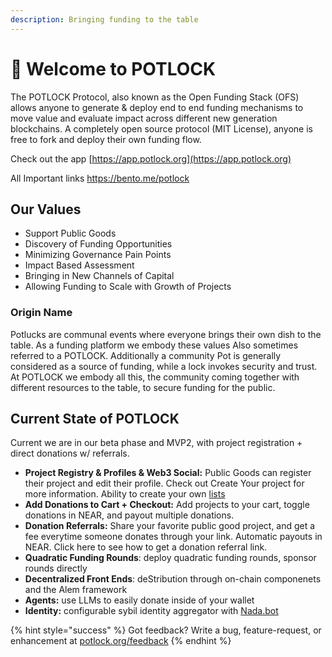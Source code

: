 ```yaml
---
description: Bringing funding to the table
---
```


# 👋 Welcome to POTLOCK

The POTLOCK Protocol, also known as the Open Funding Stack (OFS) allows anyone to generate & deploy end to end funding mechanisms to move value and evaluate impact across different new generation blockchains. A completely open source protocol (MIT License), anyone is free to fork and deploy their own funding flow.&#x20;

Check out the app [https://app.potlock.org](https://app.potlock.org)

All Important links [https://bento.me/potlock ](https://bento.me/potlock)

## Our Values

* Support Public Goods
* Discovery of Funding Opportunities
* Minimizing Governance Pain Points
* Impact Based Assessment
* Bringing in New Channels of Capital
* Allowing Funding to Scale with Growth of Projects

### Origin Name

Potlucks are communal events where everyone brings their own dish to the table. As a funding platform we embody these values  Also sometimes referred to a POTLOCK. Additionally a community Pot is generally considered as a source of funding, while a lock invokes security and trust. At POTLOCK we embody all this, the community coming together with different resources to the table, to secure funding for the public.

## Current State of POTLOCK

Current we are in our beta phase and MVP2, with project registration + direct donations w/ referrals.

* **Project Registry & Profiles & Web3 Social:** Public Goods can register their project and edit their profile. Check out Create Your project for more information. Ability to create your own [lists](contracts/lists-live.md)
* **Add  Donations to Cart + Checkout:** Add projects to your cart, toggle donations in NEAR, and payout multiple donations.
* **Donation Referrals:** Share your favorite public good project, and get a fee everytime someone donates through your link. Automatic payouts in NEAR. Click here to see how to get a donation referral link.
* **Quadratic Funding Rounds**: deploy quadratic funding rounds, sponsor rounds directly
* **Decentralized Front Ends**: deStribution through on-chain componenets and the Alem framework
* **Agents:** use LLMs to easily donate inside of your wallet
* **Identity:** configurable sybil identity aggregator with [Nada.bot](https://nada.bot)

{% hint style="success" %}
Got feedback? Write a bug, feature-request, or enhancement at [potlock.org/feedback](https://potlock.org/feedback)
{% endhint %}

